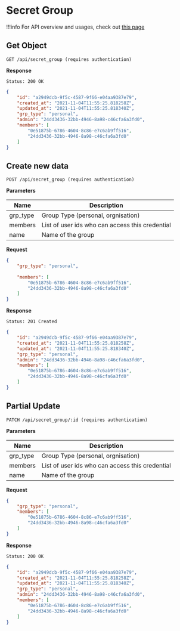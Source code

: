 # Secret Group

!!!info
    For API overview and usages, check out [this page](0-overview.md)

## Get Object

```
GET /api/secret_group (requires authentication)
```

**Response**
```
Status: 200 OK
```
```json
{
    "id": "a2949dcb-9f5c-4587-9f66-e04aa9387e79",
    "created_at": "2021-11-04T11:55:25.818258Z",
    "updated_at": "2021-11-04T11:55:25.818340Z",
    "grp_type": "personal",
    "admin": "24dd3436-32bb-4946-8a98-c46cfa6a3fd0",
    "members": [
        "0e51875b-6786-4604-8c86-e7c6ab9ff516",
        "24dd3436-32bb-4946-8a98-c46cfa6a3fd0"
    ]
}
```


## Create new data

```
POST /api/secret_group (requires authentication)
```

**Parameters**

Name     | Description
---------|-------------------------------------
grp_type | Group Type (personal, orgnisation)
members | List of user ids who can access this credential
name | Name of the group

**Request**
```json
{
    "grp_type": "personal",
    
    "members": [
        "0e51875b-6786-4604-8c86-e7c6ab9ff516",
        "24dd3436-32bb-4946-8a98-c46cfa6a3fd0"
    ]
}
```

**Response**
```
Status: 201 Created
```
```json
{
    "id": "a2949dcb-9f5c-4587-9f66-e04aa9387e79",
    "created_at": "2021-11-04T11:55:25.818258Z",
    "updated_at": "2021-11-04T11:55:25.818340Z",
    "grp_type": "personal",
    "admin": "24dd3436-32bb-4946-8a98-c46cfa6a3fd0",
    "members": [
        "0e51875b-6786-4604-8c86-e7c6ab9ff516",
        "24dd3436-32bb-4946-8a98-c46cfa6a3fd0"
    ]
}
```


## Partial Update

```
PATCH /api/secret_group/:id (requires authentication)
```

**Parameters**

Name     | Description
---------|-------------------------------------
grp_type | Group Type (personal, orgnisation)
members | List of user ids who can access this credential
name | Name of the group

**Request**
```json
{
    "grp_type": "personal",
    "members": [
        "0e51875b-6786-4604-8c86-e7c6ab9ff516",
        "24dd3436-32bb-4946-8a98-c46cfa6a3fd0"
    ]
}
```

**Response**
```
Status: 200 OK
```
```json
{
    "id": "a2949dcb-9f5c-4587-9f66-e04aa9387e79",
    "created_at": "2021-11-04T11:55:25.818258Z",
    "updated_at": "2021-11-04T11:55:25.818340Z",
    "grp_type": "personal",
    "admin": "24dd3436-32bb-4946-8a98-c46cfa6a3fd0",
    "members": [
        "0e51875b-6786-4604-8c86-e7c6ab9ff516",
        "24dd3436-32bb-4946-8a98-c46cfa6a3fd0"
    ]
}
```
